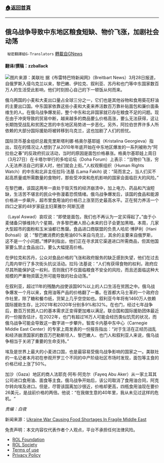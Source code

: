 ###  [:house:返回首頁](https://github.com/ourhimalayas/txt)
---


## 俄乌战争导致中东地区粮食短缺、物价飞涨，加剧社会动荡
` 秘密翻譯組G-Translators` [轉載自GNews](https://gnews.org/zh-hans/2253690/)

#### 翻译/撰稿：zzballack
![](https://assets.gnews.org/wp-content/uploads/2022/03/16485798071.png)图片来源：美联社
据《布雷特巴特新闻网》（Breitbart News）3月28日报道，自俄罗斯入侵乌克兰以来，黎巴嫩、伊拉克、叙利亚、苏丹和也门等中东国家数百万人的生活受此影响，他们时刻担心自己的下一顿饭从何而来。

俄乌两国的小麦和大麦出口量占全球三分之一，它们也是其他谷物和食用葵花籽油的主要出口国。中东国家依靠这些小麦和大麦来养活数百万靠补贴面包和廉价面条维生的人。在俄乌战争爆发前，整个中东和北非国家就已存在粮食不足的问题。现在由于冲突导致的贸易中断，越来越多的商品要么价格高涨，要么无法获得，这让长期饱受战乱和贫困之苦的中东地区局势进一步恶化。另外，阿拉伯世界许多人所依赖的大部分国际援助将被转移到乌克兰，这也加剧了人们的担忧。

国际货币基金组织总裁克里斯塔利娜·格奥尔基耶娃（Kristalina Georgieva）指出，现在的情况让人想到了从2010年年底开始在中东地区爆发的一系列被称为“阿拉伯之春”的反政府抗议活动，当时的原因是面包价格暴涨。格奥尔基耶娃上周日（3月27日）在卡塔尔举行的多哈论坛（Doha Forum）上表示：“当物价飞涨，穷人无法养活自己的家人时，他们就会上街。”人权观察组织（Human Rights Watch）的中东和北非主任拉玛·法基 (Lama Fakih) 说：“简而言之，当人们买不起高质量或所需数量的食物时，那些受冲突和危机影响的国家会面临巨大的风险。”

在黎巴嫩，该国这两年一直处于毁灭性的经济崩溃中，加上电力、药品和汽油短缺，生活苦不堪言的民众中弥漫着恐慌情绪。俄乌战争爆发后，该国的食品和能源价格进一步飙升，超市里食用油的价格已上涨至历史最高水平。正在努力养活一个四口之家的48岁家庭主妇莱雅尔·阿斯瓦德

（Layal Aswad）哀叹说：“即使是面包，我们也不再认为一定买得起了。”由于小麦储备只够维持六个星期，许多黎巴嫩人担心未来的日子会更加黑暗。本周，几家大型超市的面粉和玉米油都已售罄。食品进口商联盟的负责人哈尼·博萨利（Hani Bohsali）说：“黎巴嫩消费的食用油60%来自乌克兰，其余的主要来自俄罗斯，这不是一个小问题。”博萨利指出，他们正在寻求其它渠道进口所需商品，但其他国家要么禁止食品出口，要么大幅提高价格。

在伊拉克和苏丹，公众对食品价格的飞涨和政府服务的缺乏感到失望，他们在过去几周内举行了多次街头抗议活动。拉玛·法基说：“人们有获得食物的权利，政府应尽其所能保护这一权利，否则我们不仅面临粮食不安全的风险，而且还面临这种大规模的严重物资匮乏所可能导致的社会动荡。”

在叙利亚，超过11年的残酷内战使该国90%以上的人口生活在贫困之中。俄乌战争爆发一个月以来，食用油等产品的价格翻了一番。在首都大马士革的一个政府合作社里，除了糖和餐巾纸，货架上几乎空空如也。叙利亚今年将有1460万人依赖国际援助生存，比2021年和2020年分别多9%和32%。在也门，经过七年战争后，数百万贫困人口的基本需求正变得更加难以满足。联合国和国际援助团体最近的一份报告估计，在2022年，也门有超过16万人可能会经历类似饥荒的状况，而俄乌战争可能会导致这一数字进一步攀升。智库卡内基中东中心（Carnegie Middle East Center）的专家上周发表的一份报告指出：“对于生活在正经历战乱和经济崩溃国家的数百万巴勒斯坦人、黎巴嫩人、也门人和叙利亚人来说，俄乌战争相当于关闭了重要的生命支持。”

埃及是世界上最大的小麦进口国，也是最容易受俄乌战争影响的国家之一。美联社的一名记者本月初在参观开罗三个不同的中产阶级社区市场时发现，面包等主食的价格已经上涨了50%。

加沙（Gaza）地区的商人法耶克·阿布·阿克尔（Fayeq Abu Aker）从一家土耳其公司进口食用油、面食等主食。俄乌战争开始后，该公司取消了食用油合同，阿克尔转向埃及进口。但是，尽管该国离加沙很近，价格却更高，四瓶食用油现在要价26美元，是战前价格的两倍。他说：“在我做生意的40年里，我从未见过这样的危机。“

*责编：白夜*

新闻来源：[Ukraine War Causing Food Shortages In Fragile Middle East](https://www.breitbart.com/europe/2022/03/28/ukraine-war-causing-food-shortages-fragile-middle-east/)

 

免责声明：本文内容仅代表作者个人观点，平台不承担任何法律风险。

- [ROL Foundation](https://rolfoundation.org/)
- [ROL Society](https://rolsociety.org/)
- [Terms of use](https://gnews.org/terms-of-use-3/)
- [Privacy Policy](https://gnews.org/privacy-policy/)

